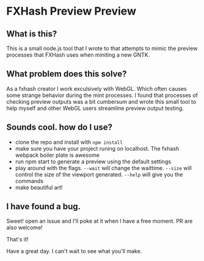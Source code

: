 # FXHash Preview Preview

## What is this?
This is a small node.js tool that I wrote to that attempts to mimic the preview processes that FXHash uses when miniting a new GNTK.

## What problem does this solve?
 As a fxhash creator I work exculsively with WebGL. Which often causes some strange behavior during the mint processes. I found that processes of checking preview outputs was a bit cumbersum and wrote this small tool to help myself and other WebGL users streamline preview output testing.

 ## Sounds cool. how do I use?
 - clone the repo and install with `npm install` 
 - make sure you have your project runing on localhost. The fxhash webpack boiler plate is awesome
 - run npm start to generate a preview using the default settings
 - play around with the  flags. `--wait` will change the waittime. `--size` will control the size of the viewport generated. `--help` will give you the commands
- make beautiful art!


## I have found a bug.
Sweet! open an issue and I'll poke at it when I have a free moment. PR are also welcome!

That's it!

Have a great day. I can't wait to see what you'll make.
